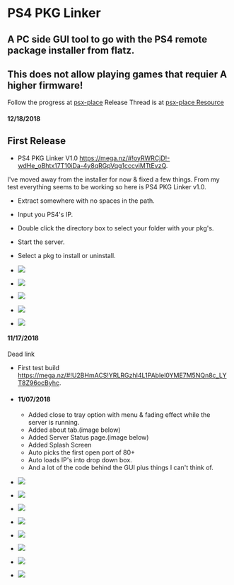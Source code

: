 # PS4 PKG Linker
## A PC side GUI tool to go with the PS4 remote package installer from flatz.
## This does not allow playing games that requier A higher firmware!


Follow the progress at [psx-place](http://www.psx-place.com/threads/wip-ps4-pkg-linker.21301/)
Release Thread is at [psx-place Resource](http://www.psx-place.com/resources/ps4-pkg-linker.730/)

 #### 12/18/2018
 ## First Release 
  * PS4 PKG Linker V1.0 https://mega.nz/#!oyRWRCjD!-wdHe_oBhtx17T10iDa-4y8qRGpVqg1cccviMTtEvzQ.
  
  
I've moved away from the installer for now & fixed a few things. From my test everything seems to be working so here is PS4 PKG Linker v1.0.
 * Extract somewhere with no spaces in the path.
 * Input you PS4's IP.
 * Double click the directory box to select your folder with your pkg's.
 * Start the server.
 * Select a pkg to install or uninstall.
 
* ![](https://i.imgur.com/onhRVHG.png)
* ![](https://i.imgur.com/gKfUQlZ.png)
* ![](https://i.imgur.com/8W7aF6y.png)
* ![](https://i.imgur.com/4K0ZnWC.png)
* ![](https://i.imgur.com/qFR51LD.png)


 #### 11/17/2018
 Dead link
  * First test build https://mega.nz/#!U2BHmACS!YRLRGzhI4L1PAblel0YME7M5NQn8c_LYT8Z96ocByhc.

* #### 11/07/2018
  * Added close to tray option with menu & fading effect while the server is running.
  * Added about tab.(image below)
  * Added Server Status page.(image below)
  * Added Splash Screen
  * Auto picks the first open port of 80+
  * Auto loads IP's into drop down box.
  * And a lot of the code behind the GUI plus things I can't think of.





* ![](https://i.imgur.com/VU59aM9m.png?1)
* ![](https://i.imgur.com/F3lYIygm.png)
* ![](https://i.imgur.com/SlwQqdjm.png)
* ![](https://i.imgur.com/yjgKntwm.png)
* ![](https://i.imgur.com/s8WjIHfm.png)
* ![](https://i.imgur.com/UhCXP5em.png)
* ![](https://i.imgur.com/qnBX89Cm.png)
* ![](https://i.imgur.com/fsx9uX4m.png)
